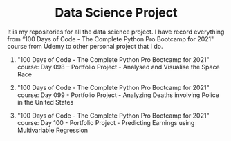 
<h1 align="center">Data Science Project</h1>

<p> It is my repositories for all the data science project. I have record everything from “100 Days of Code - The Complete Python Pro Bootcamp for 2021" course from Udemy to other personal project that I do. </p>

1.	"100 Days of Code - The Complete Python Pro Bootcamp for 2021" course: Day 098 – Portfolio Project - Analysed and Visualise the Space Race

2.	"100 Days of Code - The Complete Python Pro Bootcamp for 2021" course: Day 099 - Portfolio Project - Analyzing Deaths involving Police in the United States

3.	"100 Days of Code - The Complete Python Pro Bootcamp for 2021" course: Day 100 - Portfolio Project - Predicting Earnings using Multivariable Regression
